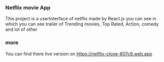 ### Netflix movie App

This project is a userInterface of netflix made by React.js you can see in which you can see trailer of Trending movies, Top Rated, Action, comedy and lot of other

### more

You can find there live version on https://netflix-clone-807c8.web.app
